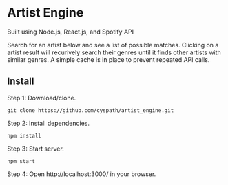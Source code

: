 # Artist Engine

Built using Node.js, React.js, and Spotify API

Search for an artist below and see a list of possible matches. Clicking on a artist result will recurively search their genres until it finds other artists with similar genres. A simple cache is in place to prevent repeated API calls.

## Install

Step 1: Download/clone.
```
git clone https://github.com/cyspath/artist_engine.git
```
Step 2: Install dependencies.
```
npm install
```
Step 3: Start server.
```
npm start
```
Step 4: Open http://localhost:3000/ in your browser.

